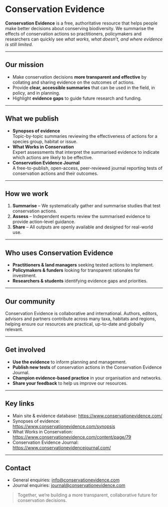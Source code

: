 # Conservation Evidence

**Conservation Evidence** is a free, authoritative resource that helps people make better decisions about conserving biodiversity. We summarise the effects of conservation actions so practitioners, policymakers and researchers can quickly see *what works, what doesn’t, and where evidence is still limited.*

---

## Our mission
- Make conservation decisions **more transparent and effective** by collating and sharing evidence on the outcomes of actions.
- Provide **clear, accessible summaries** that can be used in the field, in policy, and in planning.
- Highlight **evidence gaps** to guide future research and funding.

---

## What we publish
- **Synopses of evidence**  
  Topic-by-topic summaries reviewing the effectiveness of actions for a species group, habitat or issue.
- **What Works in Conservation**  
  Expert assessments that interpret the summarised evidence to indicate which actions are likely to be effective.
- **Conservation Evidence Journal**  
  A free-to-publish, open-access, peer-reviewed journal reporting tests of conservation actions and their outcomes.

---

## How we work
1. **Summarise** – We systematically gather and summarise studies that test conservation actions.  
2. **Assess** – Independent experts review the summarised evidence to provide action-level guidance.  
3. **Share** – All outputs are openly available and designed for real-world use.

---

## Who uses Conservation Evidence
- **Practitioners & land managers** seeking tested actions to implement.
- **Policymakers & funders** looking for transparent rationales for investment.
- **Researchers & students** identifying evidence gaps and priorities.

---

## Our community
Conservation Evidence is collaborative and international. Authors, editors, advisors and partners contribute across many taxa, habitats and regions, helping ensure our resources are practical, up-to-date and globally relevant.

---

## Get involved
- **Use the evidence** to inform planning and management.
- **Publish new tests** of conservation actions in the Conservation Evidence Journal.
- **Champion evidence-based practice** in your organisation and networks.
- **Share your feedback** to help us improve our resources.

---

## Key links
- Main site & evidence database: https://www.conservationevidence.com/
- Synopses of evidence: https://www.conservationevidence.com/synopsis
- What Works in Conservation: https://www.conservationevidence.com/content/page/79
- Conservation Evidence Journal: https://www.conservationevidencejournal.com/

---

## Contact
- General enquiries: info@conservationevidence.com  
- Journal enquiries: journal@conservationevidence.com

> Together, we’re building a more transparent, collaborative future for conservation decisions.
